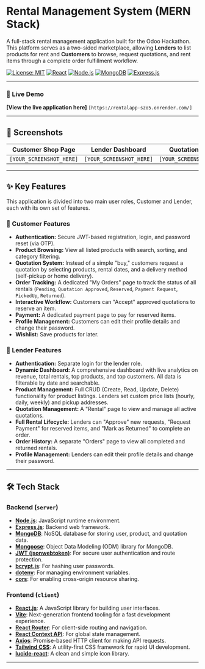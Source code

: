 # Rental Management System (MERN Stack)

A full-stack rental management application built for the Odoo Hackathon. This platform serves as a two-sided marketplace, allowing **Lenders** to list products for rent and **Customers** to browse, request quotations, and rent items through a complete order fulfillment workflow.

[![License: MIT](https://img.shields.io/badge/License-MIT-blue.svg)](https://opensource.org/licenses/MIT)
[![React](https://img.shields.io/badge/React-20232A?style=for-the-badge&logo=react&logoColor=61DAFB)](https://reactjs.org/)
[![Node.js](https://img.shields.io/badge/Node.js-339933?style=for-the-badge&logo=nodedotjs&logoColor=white)](https://nodejs.org/)
[![MongoDB](https://img.shields.io/badge/MongoDB-47A248?style=for-the-badge&logo=mongodb&logoColor=white)](https://www.mongodb.com/)
[![Express.js](https://img.shields.io/badge/Express.js-000000?style=for-the-badge&logo=express&logoColor=white)](https://expressjs.com/)

---

### 🔴 Live Demo

**[View the live application here]** `[https://rentalapp-szo5.onrender.com/]`

---

## 📸 Screenshots

| Customer Shop Page | Lender Dashboard | Quotation Detail |
| :---: | :---: | :---: |
| `[YOUR_SCREENSHOT_HERE]` | `[YOUR_SCREENSHOT_HERE]` | `[YOUR_SCREENSHOT_HERE]` |

---

## ✨ Key Features

This application is divided into two main user roles, Customer and Lender, each with its own set of features.

### 👤 Customer Features
* **Authentication:** Secure JWT-based registration, login, and password reset (via OTP).
* **Product Browsing:** View all listed products with search, sorting, and category filtering.
* **Quotation System:** Instead of a simple "buy," customers request a quotation by selecting products, rental dates, and a delivery method (self-pickup or home delivery).
* **Order Tracking:** A dedicated "My Orders" page to track the status of all rentals (`Pending`, `Quotation Approved`, `Reserved`, `Payment Request`, `PickedUp`, `Returned`).
* **Interactive Workflow:** Customers can "Accept" approved quotations to reserve an item.
* **Payment:** A dedicated payment page to pay for reserved items.
* **Profile Management:** Customers can edit their profile details and change their password.
* **Wishlist:** Save products for later.

### 💼 Lender Features
* **Authentication:** Separate login for the lender role.
* **Dynamic Dashboard:** A comprehensive dashboard with live analytics on revenue, total rentals, top products, and top customers. All data is filterable by date and searchable.
* **Product Management:** Full CRUD (Create, Read, Update, Delete) functionality for product listings. Lenders set custom price lists (hourly, daily, weekly) and pickup addresses.
* **Quotation Management:** A "Rental" page to view and manage all active quotations.
* **Full Rental Lifecycle:** Lenders can "Approve" new requests, "Request Payment" for reserved items, and "Mark as Returned" to complete an order.
* **Order History:** A separate "Orders" page to view all completed and returned rentals.
* **Profile Management:** Lenders can edit their profile details and change their password.

---

## 🛠 Tech Stack

### Backend (`server`)
* **[Node.js](https://nodejs.org/)**: JavaScript runtime environment.
* **[Express.js](https://expressjs.com/)**: Backend web framework.
* **[MongoDB](https://www.mongodb.com/)**: NoSQL database for storing user, product, and quotation data.
* **[Mongoose](https://mongoosejs.com/)**: Object Data Modeling (ODM) library for MongoDB.
* **[JWT (jsonwebtoken)](https://jwt.io/)**: For secure user authentication and route protection.
* **[bcrypt.js](https://github.com/dcodeIO/bcrypt.js)**: For hashing user passwords.
* **[dotenv](https://github.com/motdotla/dotenv)**: For managing environment variables.
* **[cors](https://github.com/expressjs/cors)**: For enabling cross-origin resource sharing.

### Frontend (`client`)
* **[React.js](https://reactjs.org/)**: A JavaScript library for building user interfaces.
* **[Vite](https://vitejs.dev/)**: Next-generation frontend tooling for a fast development experience.
* **[React Router](https://reactrouter.com/)**: For client-side routing and navigation.
* **[React Context API](https://reactjs.org/docs/context.html)**: For global state management.
* **[Axios](https://axios-http.com/)**: Promise-based HTTP client for making API requests.
* **[Tailwind CSS](https://tailwindcss.com/)**: A utility-first CSS framework for rapid UI development.
* **[lucide-react](https://lucide.dev/)**: A clean and simple icon library.

---
